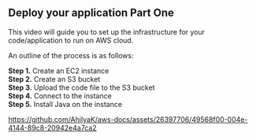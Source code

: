 ## Deploy your application Part One
This video will guide you to set up the infrastructure for your code/application to run on AWS cloud.</br>

An outline of the process is as follows:

**Step 1.** Create an EC2 instance</br>
**Step 2.** Create an S3 bucket</br>
**Step 3.** Upload the code file to the S3 bucket</br>
**Step 4.** Connect to the instance</br>
**Step 5.** Install Java on the instance</br>

https://github.com/AhilyaK/aws-docs/assets/26397706/49568f00-004e-4144-89c8-20942e4a7ca2








